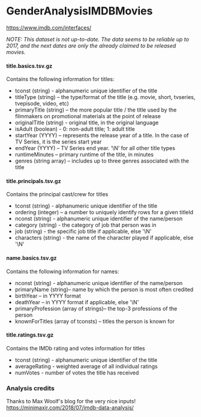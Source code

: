 # GenderAnalysisIMDBMovies

https://www.imdb.com/interfaces/
 
*NOTE: This dataset is not up-to-date. The data seems to be reliable up to
2017, and the next dates are only the already claimed to be released movies.*
 
#### title.basics.tsv.gz
Contains the following information for titles:
   - tconst (string) - alphanumeric unique identifier of the title
   - titleType (string) – the type/format of the title (e.g. movie, short, 
     tvseries, tvepisode, video, etc)
   - primaryTitle (string) – the more popular title / the title used by the 
     filmmakers on promotional materials at the point of release
   - originalTitle (string) - original title, in the original language
   - isAdult (boolean) - 0: non-adult title; 1: adult title
   - startYear (YYYY) – represents the release year of a title. In the case of 
     TV Series, it is the series start year
   - endYear (YYYY) – TV Series end year. ‘\N’ for all other title types
   - runtimeMinutes – primary runtime of the title, in minutes
   - genres (string array) – includes up to three genres associated with the title
#### title.principals.tsv.gz
Contains the principal cast/crew for titles
   - tconst (string) - alphanumeric unique identifier of the title
   - ordering (integer) – a number to uniquely identify rows for a given titleId
   - nconst (string) - alphanumeric unique identifier of the name/person
   - category (string) - the category of job that person was in
   - job (string) - the specific job title if applicable, else '\N'
   - characters (string) - the name of the character played if applicable, else '\N'
#### name.basics.tsv.gz 
Contains the following information for names:
   - nconst (string) - alphanumeric unique identifier of the name/person
   - primaryName (string)– name by which the person is most often credited
   - birthYear – in YYYY format
   - deathYear – in YYYY format if applicable, else '\N'
   - primaryProfession (array of strings)– the top-3 professions of the person
   - knownForTitles (array of tconsts) – titles the person is known for
#### title.ratings.tsv.gz
Contains the IMDb rating and votes information for titles
   - tconst (string) - alphanumeric unique identifier of the title
   - averageRating - weighted average of all individual ratings
   - numVotes - number of votes the title has received

### Analysis credits
Thanks to Max Woolf's blog for the very nice inputs!
https://minimaxir.com/2018/07/imdb-data-analysis/
